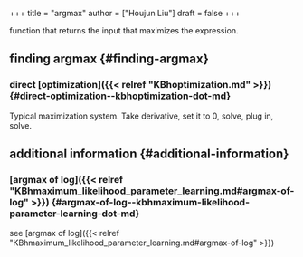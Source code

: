 +++
title = "argmax"
author = ["Houjun Liu"]
draft = false
+++

function that returns the input that maximizes the expression.


## finding argmax {#finding-argmax}


### direct [optimization]({{< relref "KBhoptimization.md" >}}) {#direct-optimization--kbhoptimization-dot-md}

Typical maximization system. Take derivative, set it to 0, solve, plug in, solve.


## additional information {#additional-information}


### [argmax of log]({{< relref "KBhmaximum_likelihood_parameter_learning.md#argmax-of-log" >}}) {#argmax-of-log--kbhmaximum-likelihood-parameter-learning-dot-md}

see [argmax of log]({{< relref "KBhmaximum_likelihood_parameter_learning.md#argmax-of-log" >}})
